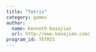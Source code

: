 ```yaml
---
title: "Tetris"
category: games
author:
  name: Kenneth Kasajian
  url: http://www.kasajian.com/
program_id: TETRIS
---
```

